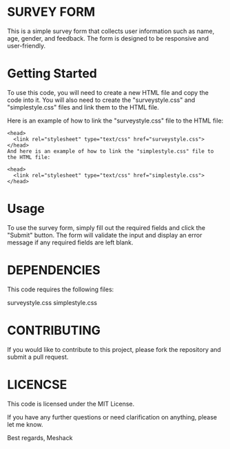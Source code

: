 # SURVEY FORM
This is a simple survey form that collects user information such as name, age, gender, and feedback. The form is designed to be responsive and user-friendly.
 
# Getting Started 

To use this code, you will need to create a new HTML file and copy the code into it. You will also need to create the "surveystyle.css" and "simplestyle.css" files and link them to the HTML file.

Here is an example of how to link the "surveystyle.css" file to the HTML file: 
```     
<head>
  <link rel="stylesheet" type="text/css" href="surveystyle.css">
</head>
And here is an example of how to link the "simplestyle.css" file to the HTML file:

<head>
  <link rel="stylesheet" type="text/css" href="simplestyle.css">
</head>
```
# Usage

To use the survey form, simply fill out the required fields and click the "Submit" button. The form will validate the input and display an error message if any required fields are left blank.
 
# **DEPENDENCIES**

This code requires the following files:

surveystyle.css
simplestyle.css
# **CONTRIBUTING**

If you would like to contribute to this project, please fork the repository and submit a pull request.

# **LICENCSE**

This code is licensed under the MIT License.

If you have any further questions or need clarification on anything, please let me know.

Best regards, Meshack 
